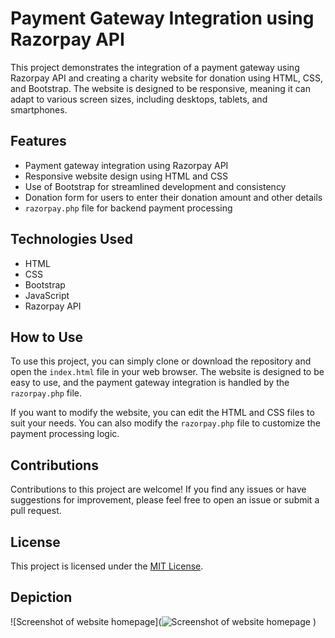 # Payment Gateway Integration using Razorpay API

This project demonstrates the integration of a payment gateway using Razorpay API and creating a charity website for donation using HTML, CSS, and Bootstrap. The website is designed to be responsive, meaning it can adapt to various screen sizes, including desktops, tablets, and smartphones.

## Features

- Payment gateway integration using Razorpay API
- Responsive website design using HTML and CSS
- Use of Bootstrap for streamlined development and consistency
- Donation form for users to enter their donation amount and other details
- `razorpay.php` file for backend payment processing

## Technologies Used

- HTML
- CSS
- Bootstrap
- JavaScript
- Razorpay API

## How to Use

To use this project, you can simply clone or download the repository and open the `index.html` file in your web browser. The website is designed to be easy to use, and the payment gateway integration is handled by the `razorpay.php` file.

If you want to modify the website, you can edit the HTML and CSS files to suit your needs. You can also modify the `razorpay.php` file to customize the payment processing logic.

## Contributions

Contributions to this project are welcome! If you find any issues or have suggestions for improvement, please feel free to open an issue or submit a pull request.

## License

This project is licensed under the [MIT License](https://github.com/<username>/<repository>/blob/main/LICENSE).

## Depiction
![Screenshot of website homepage](![Screenshot of website homepage](https://drive.google.com/uc?export=view&id=1iQWkTjqFW__dY4Ql5x-UCGlpWnUkhQt2)
)

